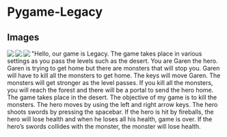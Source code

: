 # Pygame-Legacy
<h2> Images </h2>
<img align= left Src="https://github.com/Kwonpark2507/Pygame-Legacy/blob/master/TitleScreen.PNG>
<img align= left Src="https://github.com/Kwonpark2507/Pygame-Legacy/blob/master/Level1.PNG>
<img align= left Src="https://github.com/Kwonpark2507/Pygame-Legacy/blob/master/L2.PNG>
<img align= left Src="https://github.com/Kwonpark2507/Pygame-Legacy/blob/master/Level2.PNG>
<img align= left Src="https://github.com/Kwonpark2507/Pygame-Legacy/blob/master/End.PNG>
<img align= left Src="https://github.com/Kwonpark2507/Pygame-Legacy/blob/master/win.jpg>
<p> "Hello, our game is Legacy. The game takes place in various settings as you pass the levels such as the desert. You are Garen the hero. Garen is trying to get home but there are monsters that will stop you. Garen will have to kill all the monsters to get home. The keys will move Garen. The monsters will get stronger as the level passes. If you kill all the monsters, you will reach the forest and there will be a portal to send the hero home. The game takes place in the desert. The objective of my game is to kill the monsters. The hero moves by using the left and right arrow keys. The hero shoots swords by pressing the spacebar. If the hero is hit by fireballs, the hero will lose health and when he loses all his health, game is over. If the hero’s swords collides with the monster, the monster will lose health. </p> 
